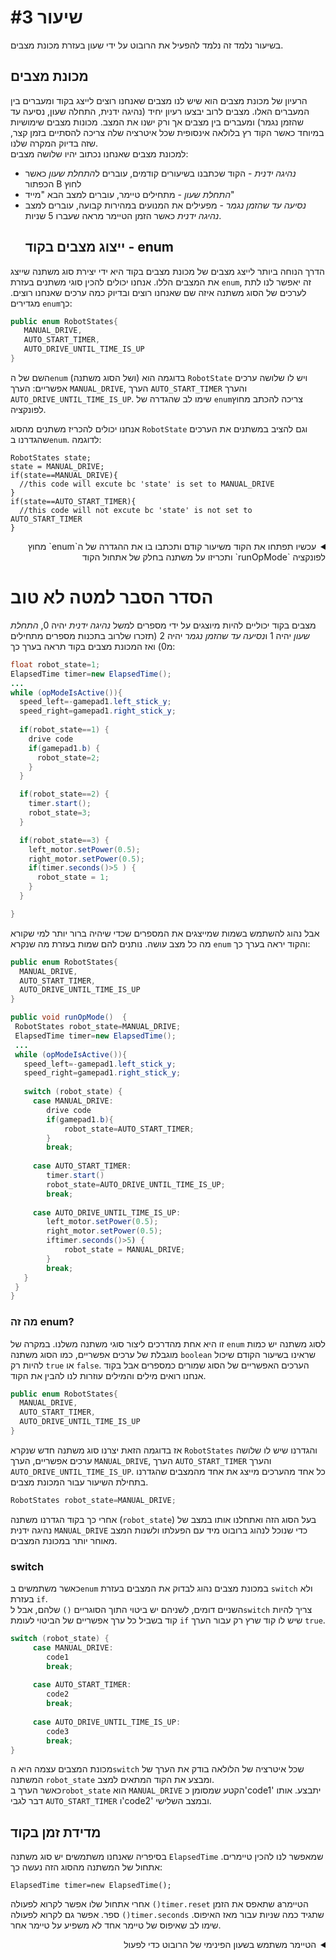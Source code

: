 # שיעור #3 
בשיעור נלמד זה נלמד להפעיל את הרובוט על ידי שעון בעזרת מכונת מצבים.  
## מכונת מצבים 
הרעיון של מכונת מצבים הוא שיש לנו מצבים שאנחנו רוצים לייצג בקוד ומעברים בין המעברים האלו. מצבים לרוב יבצעו רעיון יחיד (נהיגה ידנית, התחלה שעון, נסיעה עד שהזמן נגמר) ומעברים בין מצבים אך ורק ישנו את המצב. מכונות מצבים שימושיות במיוחד כאשר הקוד רץ בלולאה אינסופית שכל איטרציה שלה צריכה להסתיים בזמן קצר, שזה בדיוק המקרה שלנו.  
למכונת מצבים שאנחנו נכתוב יהיו שלושה מצבים:  
  * *נהיגה ידנית* - הקוד שכתבנו בשיעורים קודמים, עוברים ל*התחלת שעון* כאשר הכפתור B לחוץ  
  * *התחלת שעון* - מתחילים טיימר, עוברים למצב הבא "מייד"  
  * *נסיעה עד שהזמן נגמר* - מפעילים את המנועים במהירות קבועה, עוברים למצב *נהיגה ידנית* כאשר הזמן הטיימר מראה שעברו 5 שניות.
    ## ייצוג מצבים בקוד - enum
   הדרך הנוחה ביותר לייצג מצבים של מכונת מצבים בקוד היא ידי יצירת סוג משתנה שייצג את המצבים הללו. אנחנו יכולים להכין סוגי משתנים בעזרת `enum`, זה יאפשר לנו לתת לערכים של הסוג משתנה איזה שם שאנחנו רוצים ובדיוק כמה ערכים שאנחנו רוצים. מגדירים `enum`כך:  

     
```java
public enum RobotStates{
   MANUAL_DRIVE,
   AUTO_START_TIMER,
   AUTO_DRIVE_UNTIL_TIME_IS_UP
} 
```  
<!-- בשורה למטה כתוב "ערך" ללפני כל ערך כדי שפסיקים התנהגו טוב ויהיו מימין  לשמאל-->
השם של ה`enum` (ושל הסוג משתנה) בדוגמה הוא `RobotState` ויש לו שלושה ערכים אפשריים: הערך `MANUAL_DRIVE`, הערך `AUTO_START_TIMER` והערך `AUTO_DRIVE_UNTIL_TIME_IS_UP`. שימו לב שהגדרה של `enum`צריכה להכתב מחוץ לפונקציה.   

    
אנחנו יכולים להכריז משתנים מהסוג `RobotState` וגם להציב במשתנים את הערכים שהגדרנו ב`enum`. לדוגמה:  
```
RobotStates state;
state = MANUAL_DRIVE;
if(state==MANUAL_DRIVE){
  //this code will excute bc 'state' is set to MANUAL_DRIVE
}
if(state==AUTO_START_TIMER){
  //this code will not excute bc 'state' is not set to AUTO_START_TIMER
}
```  
<!---
  עכשיו תפתחו את הקוד משיעור קודם ותכתבו בו את ההגדרה של ה`enum` מחוץ לפונקציה `runOpMode` ותכריזו על משתנה בחלק של אתחול הקוד
-->
<pr></pr><pr></pr>
<details>
<summary dir="rtl">עכשיו תפתחו את הקוד משיעור קודם ותכתבו בו את ההגדרה של ה`enum` מחוץ לפונקציה `runOpMode` ותכריזו על משתנה בחלק של אתחול הקוד</summary>  
    
```java  
public class Drive extends LinearOpMode {
    public enum RobotStates{
        MANUAL_DRIVE,
        AUTO_START_TIMER,
        AUTO_DRIVE_UNTIL_TIME_IS_UP;
    } 
    @Override
    public void runOpMode()  {
        RobotStates robot_state=RobotStates.MANUAL_DRIVE;
        ...
        waitForStart();

```  
</details>  










  # הסדר הסבר למטה לא טוב
 מצבים בקוד יכוליים להיות מיוצגים על ידי מספרים למשל *נהיגה ידנית* יהיה 0, *התחלת שעון* יהיה 1 ו*נסיעה עד שהזמן נגמר* יהיה 2 (תזכרו שלרוב בתכנות מספרים מתחילים מ0) ואז המכונת מצבים בקוד תראה בערך כך:
```java
float robot_state=1;
ElapsedTime timer=new ElapsedTime();
...
while (opModeIsActive()){
  speed_left=-gamepad1.left_stick_y;
  speed_right=gamepad1.right_stick_y;
 
  if(robot_state==1) {
    drive code
    if(gamepad1.b) {
      robot_state=2;
    }
  }

  if(robot_state==2) {
    timer.start();
    robot_state=3;
  }

  if(robot_state==3) {
    left_motor.setPower(0.5);
    right_motor.setPower(0.5);
    if(timer.seconds()>5 ) {
      robot_state = 1;
    }
  }

}
```
 אבל נהוג להשתמש בשמות שמייצגים את המספרים שכדי שיהיה ברור יותר למי שקורא מה כל מצב עושה. נותנים להם שמות בעזרת מה שנקרא `enum` והקוד יראה בערך כך:  
 ```java
public enum RobotStates{
   MANUAL_DRIVE,
   AUTO_START_TIMER,
   AUTO_DRIVE_UNTIL_TIME_IS_UP
} 

public void runOpMode()  {
  RobotStates robot_state=MANUAL_DRIVE;
  ElapsedTime timer=new ElapsedTime();
  ...
  while (opModeIsActive()){
    speed_left=-gamepad1.left_stick_y;
    speed_right=gamepad1.right_stick_y;
   
    switch (robot_state) {
      case MANUAL_DRIVE:
         drive code
         if(gamepad1.b){
             robot_state=AUTO_START_TIMER;
         }
         break;
  
      case AUTO_START_TIMER:
         timer.start()
         robot_state=AUTO_DRIVE_UNTIL_TIME_IS_UP;
         break;
  
      case AUTO_DRIVE_UNTIL_TIME_IS_UP:
         left_motor.setPower(0.5);
         right_motor.setPower(0.5);
         iftimer.seconds()>5) {
             robot_state = MANUAL_DRIVE;
         }
         break;
    }
  }
}
```
  
### מה זה enum?  
  
זו היא אחת  מהדרכים ליצור סוגי משתנה משלנו. במקרה של `enum` לסוג משתנה יש כמות מוגבלת של ערכים אפשריים, כמו הסוג משתנה `boolean` שראינו בשיעור הקודם שיכול להיות רק `true` או `false`. הערכים האפשריים של הסוג שמורים כמספרים אבל בקוד אנחנו רואים מילים והמילים עוזרות לנו להבין את הקוד.  


 ```java
public enum RobotStates{
   MANUAL_DRIVE,
   AUTO_START_TIMER,
   AUTO_DRIVE_UNTIL_TIME_IS_UP
}
```  

 אז בדוגמה הזאת יצרנו סוג משתנה חדש שנקרא `RobotStates` והגדרנו שיש לו שלושה ערכים אפשריים, הערך `MANUAL_DRIVE`, הערך `AUTO_START_TIMER` והערך `AUTO_DRIVE_UNTIL_TIME_IS_UP`. כל אחד מהערכים מייצג את אחד מהמצבים שהגדרנו בתחילת השיעור עבור המכונת מצבים.  
   
   
 ```java
 RobotStates robot_state=MANUAL_DRIVE;
```
 אחרי כך בקוד הגדרנו משתנה (`robot_state`) בעל הסוג הזה ואתחלנו אותו במצב של נהיגה ידנית `MANUAL_DRIVE` כדי שנוכל לנהוג ברובוט מיד עם הפעלתו ולשנות המצב מאוחר יותר במכונת המצבים.  
    
 ### &#x200f;switch
   
 כאשר משתמשים ב`enum` במכונת מצבים נהוג לבדוק את המצבים  בעזרת `switch` ולא בעזרת `if`.  
 השניים דומים, לשניהם יש ביטוי התוך הסוגריים `()` שלהם, אבל ל`switch` צריך להיות קוד בשביל כל ערך אפשריים של הביטוי לעומת `if` שיש לו קוד שרץ רק עבור הערך `true`.  
 
 ```java  
switch (robot_state) {
      case MANUAL_DRIVE:
         code1
         break;
  
      case AUTO_START_TIMER:
         code2
         break;
  
      case AUTO_DRIVE_UNTIL_TIME_IS_UP:
         code3
         break;
}
```
  
מכונת המצבים עצמה היא ה`switch` שכל איטרציה של הלולאה בודק את הערך של המשתנה `robot_state` ומבצע את הקוד המתאים למצב.  
כאשר הערך ב`robot_state` הוא `MANUAL_DRIVE` הקטע שמסומן כ'code1' יתבצע. אותו דבר לגבי `AUTO_START_TIMER` ו'code2' ובמצב השלישי.  

  ## מדידת זמן בקוד  
  בסיפריה שאנחנו משתמשים יש סוג משתנה `ElapsedTime` שמאפשר לנו להכין טיימרים. אתחול של המשתנה מהסוג הזה נעשה כך:  
  
  `ElapsedTime timer=new ElapsedTime();`  
  
  אחרי אתחול שלו אפשר לקרוא לפעולה `()timer.reset` שתאפס את הזמן aהטיימר ספר. אפשר גם לקרוא לפעולה `()timer.seconds` שתגיד כמה שניות עבור מאז האיפוס. שימו לב שאיפוס של טיימר אחד לא משפיע על טיימר אחר.  
<details>
<summary dir="rtl">הטיימר משתמש בשעון הפינימי של  הרובוט כדי לפעול</summary>  
 
 בכל המחשבים (הרובוט מופעל על ידי מחשב קטן) יש שעון פנימי שסופר מעלה כל עוד המחשב יש חשמל.  שכאשר רוצים להתחיל למדוד זמן בקוד שומרים את הערך של השעון. כאשר רוצים לבדוק כמה זמן עבר פשוט מחסרים בין הערך העדכני של השעון והערך השמור בתחילת המדידה. `ElapsedTime` עובד בדיוק כך אבל נותן לזה שם שקל יותר להבין (וגם המרה נוחה בין ננו-שניות ושניות)
</details>
   




<!--
<details>
<summary dir="rtl">הגדרת משתנה חדש</summary>  
    
```java  
public void runOpMode()  {  

}
```  
</details>  
-->

